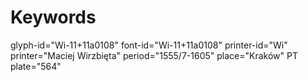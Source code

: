 # Keywords
glyph-id="Wi-11+11a0108"
font-id="Wi-11+11a0108"
printer-id="Wi"
printer="Maciej Wirzbięta"
period="1555/7-1605"
place="Kraków"
PT plate="564"
